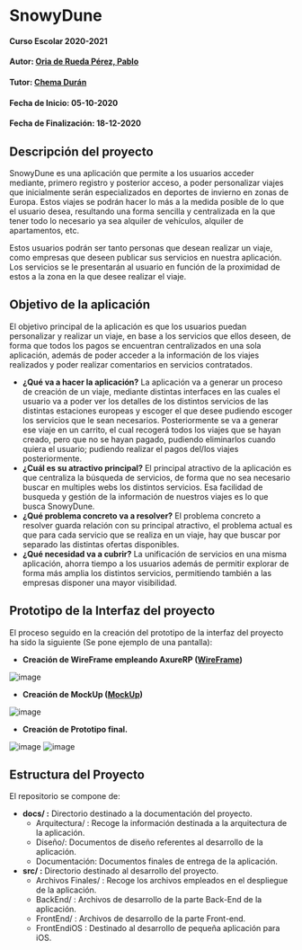 # SnowyDune

#### Curso Escolar 2020-2021
#### Autor: [Oria de Rueda Pérez, Pablo](https://github.com/poriad/Proyecto-SnowyDune)
#### Tutor: [Chema Durán](https://github.com/chemaduran)
#### Fecha de Inicio: 05-10-2020
#### Fecha de Finalización: 18-12-2020

## Descripción del proyecto

SnowyDune es una aplicación que permite a los usuarios acceder mediante, primero registro y posterior acceso, a poder personalizar viajes que inicialmente serán especializados en deportes de invierno en zonas de Europa. Estos viajes se podrán hacer lo más a la medida posible de lo que el usuario desea, resultando una forma sencilla y centralizada en la que tener todo lo necesario ya sea alquiler de vehículos, alquiler de apartamentos, etc.

Estos usuarios podrán ser tanto personas que desean realizar un viaje, como empresas que deseen publicar sus servicios en nuestra aplicación. Los servicios se le presentarán al usuario en función de la proximidad de estos a la zona en la que desee realizar el viaje.

## Objetivo de la aplicación

El objetivo principal de la aplicación es que los usuarios puedan personalizar y realizar un viaje, en base a los servicios que ellos deseen, de forma que todos los pagos se encuentran centralizados en una sola aplicación, además de poder acceder a la información de los viajes realizados y poder realizar comentarios en servicios contratados.

- **¿Qué va a hacer la aplicación?**
La aplicación va a generar un proceso de creación de un viaje, mediante distintas interfaces en las cuales el usuario va a poder ver los detalles de los distintos servicios de las distintas estaciones europeas y escoger el que desee pudiendo escoger los servicios que le sean necesarios. Posteriormente se va a generar ese viaje en un carrito, el cual recogerá todos los viajes que se hayan creado, pero que no se hayan pagado, pudiendo eliminarlos cuando quiera el usuario; pudiendo realizar el pagos del/los viajes posteriormente.
- **¿Cuál es su atractivo principal?** 
El principal atractivo de la aplicación es que centraliza la búsqueda de servicios, de forma que no sea necesario buscar en multiples webs los distintos servicios. Esa facilidad de busqueda y gestión de la información de nuestros viajes es lo que busca SnowyDune.
- **¿Qué problema concreto va a resolver?** 
El problema concreto a resolver guarda relación con su principal atractivo, el problema actual es que para cada servicio que se realiza en un viaje, hay que buscar por separado las distintas ofertas disponibles.
- **¿Qué necesidad va a cubrir?**
La unificación de servicios en una misma aplicación, ahorra tiempo a los usuarios además de permitir explorar de forma más amplia los distintos servicios, permitiendo también a las empresas disponer una mayor visibilidad.

## Prototipo de la Interfaz del proyecto

El proceso seguido en la creación del prototipo de la interfaz del proyecto ha sido la siguiente (Se pone ejemplo de una pantalla):

- **Creación de WireFrame empleando AxureRP ([WireFrame](https://il6hok.axshare.com/#id=gl68c1&p=inicio))**

![image](https://i.ibb.co/1qLGNk8/wireframe.jpg)

- **Creación de MockUp ([MockUp](https://3cfdgt.axshare.com/#id=qaojgl&p=inicio&g=1))**

![image](https://i.ibb.co/85Qsxnp/MockUp.jpg)

- **Creación de Prototipo final.**

![image](https://i.ibb.co/934Th8y/prototipo.jpg)
![image](https://i.ibb.co/XpJfsBW/prototipo1.jpg)

## Estructura del Proyecto

El repositorio se compone de:

- **docs/ :** Directorio destinado a la documentación del proyecto.
  - Arquitectura/ : Recoge la información destinada a la arquitectura de la aplicación.
  - Diseño/: Documentos de diseño referentes al desarrollo de la aplicación.
  - Documentación: Documentos finales de entrega de la aplicación.
- **src/ :** Directorio destinado al desarrollo del proyecto.
  - Archivos Finales/ : Recoge los archivos empleados en el despliegue de la aplicación.
  - BackEnd/ : Archivos de desarrollo de la parte Back-End de la aplicación.
  - FrontEnd/ : Archivos de desarrollo de la parte Front-end.
  - FrontEndiOS : Destinado al desarrollo de pequeña aplicación para iOS.
  
